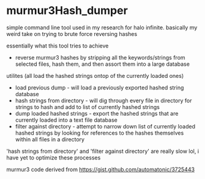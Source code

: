 # murmur3Hash_dumper
simple command line tool used in my research for halo infinite.
basically my weird take on trying to brute force reversing hashes

essentially what this tool tries to achieve
- reverse murmur3 hashes by stripping all the keywords/strings from selected files, hash them, and then assort them into a large database

utilites (all load the hashed strings ontop of the currently loaded ones)
- load previous dump - will load a previously exported hashed string database
- hash strings from directory - will dig through every file in directory for strings to hash and add to list of currently hashed strings
- dump loaded hashed strings - export the hashed strings that are currently loaded into a text file database 
- filter against directory - attempt to narrow down list of currently loaded hashed strings by looking for references to the hashes themselves within all files in a directory

'hash strings from directory' and 'filter against directory' are really slow lol, i have yet to optimize these processes

murmur3 code derived from https://gist.github.com/automatonic/3725443
